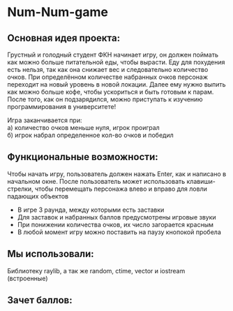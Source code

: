 # Num-Num-game 

Основная идея проекта:
-
Грустный и голодный студент ФКН начинает игру, он должен поймать как можно больше питательной еды, чтобы вырасти. Еду для похудения есть нельзя, так как она снижает вес и следовательно количество очков. При определённом количестве набранных очков персонаж переходит на новый уровень в новой локации. Далее ему нужно выпить как можно больше кофе, чтобы ускориться и быть готовым к парам. После того, как он подзарядился, можно приступать к изучению программирования в университете!

Игра заканчивается при:\
а) количество очков меньше нуля, игрок проиграл\
б) игрок набрал определенное кол-во очков и победил

Функциональные возможности:
-
Чтобы начать игру, пользователь должен нажать Enter, как и написано в начальном окне. После пользователь может использовать клавиши-стрелки, чтобы перемещать персонажа влево и вправо для ловли падающих объектов
- В игре 3 раунда, между которыми есть заставки
- Для заставок и набранных баллов предусмотрены игровые звуки
- При понижении количества очков, их число загорается красным
- В любой момент игру можно поставить на паузу кнопокой пробела

Мы использовали:
-
Библиотеку raylib, а так же random, ctime, vector и iostream (встроенные)

Зачет баллов:
-
